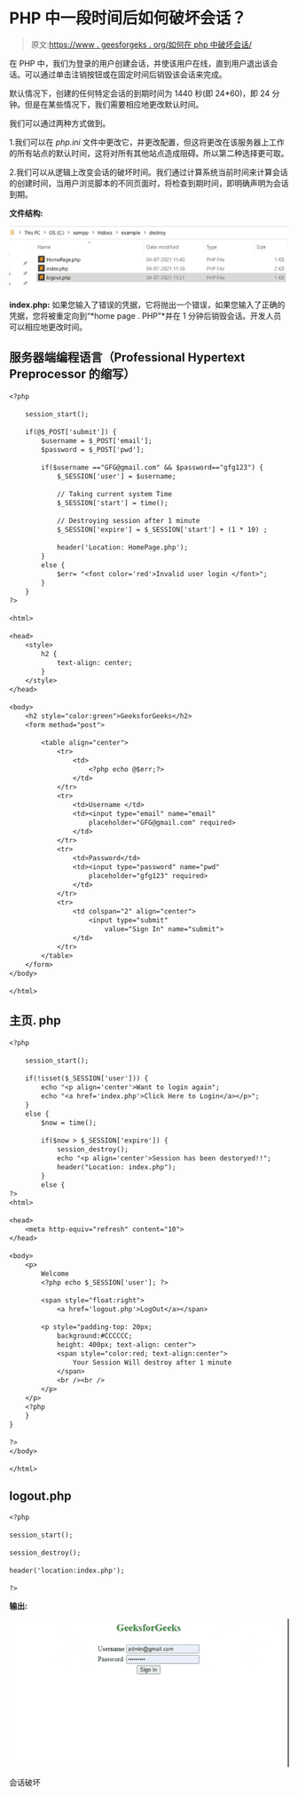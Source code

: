 # PHP 中一段时间后如何破坏会话？

> 原文:[https://www . geesforgeks . org/如何在 php 中破坏会话/](https://www.geeksforgeeks.org/how-to-destroy-session-after-some-time-in-php/)

在 PHP 中，我们为登录的用户创建会话，并使该用户在线，直到用户退出该会话。可以通过单击注销按钮或在固定时间后销毁该会话来完成。

默认情况下，创建的任何特定会话的到期时间为 1440 秒(即 24*60)，即 24 分钟。但是在某些情况下，我们需要相应地更改默认时间。

我们可以通过两种方式做到。

1.我们可以在 *php.ini* 文件中更改它，并更改配置，但这将更改在该服务器上工作的所有站点的默认时间，这将对所有其他站点造成阻碍。所以第二种选择更可取。

2.我们可以从逻辑上改变会话的破坏时间。我们通过计算系统当前时间来计算会话的创建时间，当用户浏览脚本的不同页面时，将检查到期时间，即明确声明为会话到期。

**文件结构:**

![](img/c2ab93416047717702508ca39de82bfc.png)

**index.php:** 如果您输入了错误的凭据，它将抛出一个错误，如果您输入了正确的凭据，您将被重定向到“*home page . PHP”*并在 1 分钟后销毁会话。开发人员可以相应地更改时间。

## 服务器端编程语言（Professional Hypertext Preprocessor 的缩写）

```phphtml
<?php

    session_start();

    if(@$_POST['submit']) {
        $username = $_POST['email'];
        $password = $_POST['pwd'];

        if($username =="GFG@gmail.com" && $password=="gfg123") {
            $_SESSION['user'] = $username;

            // Taking current system Time
            $_SESSION['start'] = time(); 

            // Destroying session after 1 minute
            $_SESSION['expire'] = $_SESSION['start'] + (1 * 10) ; 

            header('Location: HomePage.php');
        }
        else {
            $err= "<font color='red'>Invalid user login </font>";
        }
    }
?>

<html>

<head>
    <style>
        h2 {
            text-align: center;
        }
    </style>
</head>

<body>
    <h2 style="color:green">GeeksforGeeks</h2>
    <form method="post">

        <table align="center">
            <tr>
                <td>
                    <?php echo @$err;?>
                </td>
            </tr>
            <tr>
                <td>Username </td>
                <td><input type="email" name="email" 
                    placeholder="GFG@gmail.com" required>
                </td>
            </tr>
            <tr>
                <td>Password</td>
                <td><input type="password" name="pwd" 
                    placeholder="gfg123" required>
                </td>
            </tr>
            <tr>
                <td colspan="2" align="center">
                    <input type="submit" 
                        value="Sign In" name="submit">
                </td>
            </tr>
        </table>
    </form>
</body>

</html>
```

## 主页. php

```phphtml
<?php

    session_start();

    if(!isset($_SESSION['user'])) {
        echo "<p align='center'>Want to login again";
        echo "<a href='index.php'>Click Here to Login</a></p>";
    }
    else {
        $now = time();

        if($now > $_SESSION['expire']) {
            session_destroy();
            echo "<p align='center'>Session has been destoryed!!";
            header("Location: index.php");  
        }
        else { 
?>
<html>

<head>
    <meta http-equiv="refresh" content="10">
</head>

<body>
    <p>
        Welcome
        <?php echo $_SESSION['user']; ?>

        <span style="float:right">
            <a href='logout.php'>LogOut</a></span>

        <p style="padding-top: 20px; 
            background:#CCCCCC;
            height: 400px; text-align: center">
            <span style="color:red; text-align:center">
                Your Session Will destroy after 1 minute
            </span>
            <br /><br />
        </p>
    </p>
    <?php
    }
}

?>
</body>

</html>
```

## logout.php

```phphtml
<?php

session_start();

session_destroy();

header('location:index.php');

?>
```

**输出:**

![](img/e523219eee4d812f985411073ee82bc0.png)

会话破坏